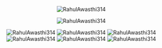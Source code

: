 <p align="center">
<img src="https://github-readme-stats.vercel.app/api?username=RahulAwasthi314&show_icons=true&theme=white" alt="RahulAwasthi314" />
</p>
<p align="center">
<img src="https://github-readme-stats.vercel.app/api/top-langs/?username=RahulAwasthi314&theme=black&layout=compact" alt="RahulAwasthi314" />
</p>
<p align="center">
<img src="https://komarev.com/ghpvc/?username=RahulAwasthi314" alt=RahulAwasthi314 />
<img src="https://badges.pufler.dev/visits/RahulAwasthi314/RahulAwasthi314?&logo=github&logoColor=black" alt=RahulAwasthi314 />
<img src="https://badges.pufler.dev/years/RahulAwasthi314?&logo=github&logoColor=black" alt=RahulAwasthi314 />
<img src="https://badges.pufler.dev/repos/RahulAwasthi314?&logo=github&logoColor=black" alt=RahulAwasthi314 />
<img src="https://badges.pufler.dev/updated/RahulAwasthi314/RahulAwasthi314?&logo=github&logoColor=black" alt=RahulAwasthi314 />
<img src="https://badges.pufler.dev/created/RahulAwasthi314/RahulAwasthi314?&logo=github&logoColor=black" alt=RahulAwasthi314 />
 </p>
